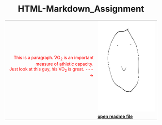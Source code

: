 <!DOCTYPE html>
<html>
	<title>HTML/MD Assignment</title>
<style>
table {
	border: 1px solid white;
	border-collapse: collapse;
}
</style>
<body>

<h1 style="text-align: center;">HTML-Markdown_Assignment</h1>

<table style="width:100%">
	<tr>
		<td>
			<span style="color:red">
				<p style="text-align: right;" title="Tooltip">This is a paragraph. V̇O<sub>2</sub> is an important measure of athletic capacity. <br>Just look at this guy, his V̇O<sub>2</sub> is great. ----> </br>
				</p>
			</span>
		</td>
		<td>
			<img src="sitesubfolder/Smile.png" width="300" height="300">
		</td>
	</tr>
	<tr>
		<td></td>
		<td>
			<a style="font-weight:bold" href="sitesubfolder/readme.md" target="_blank">open readme file</a>
		</td>
	</tr>
</table>

</body>
</html>
